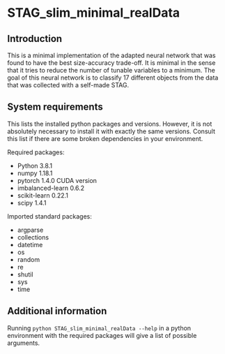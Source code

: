 # STAG_slim_minimal_realData

## Introduction

This is a minimal implementation of the adapted neural network that was found to have the best size-accuracy trade-off.
It is minimal in the sense that it tries to reduce the number of tunable variables to a minimum.
The goal of this neural network is to classify 17 different objects from the data that was collected with a self-made STAG.


## System requirements

This lists the installed python packages and versions.
However, it is not absolutely necessary to install it with exactly the same versions.
Consult this list if there are some broken dependencies in your environment.

Required packages:
- Python            3.8.1
- numpy             1.18.1
- pytorch           1.4.0 CUDA version
- imbalanced-learn  0.6.2
- scikit-learn      0.22.1
- scipy             1.4.1

Imported standard packages:
- argparse
- collections
- datetime
- os
- random
- re
- shutil
- sys
- time


## Additional information

Running `python STAG_slim_minimal_realData --help` in a python environment with the required packages will give a list of possible arguments.
